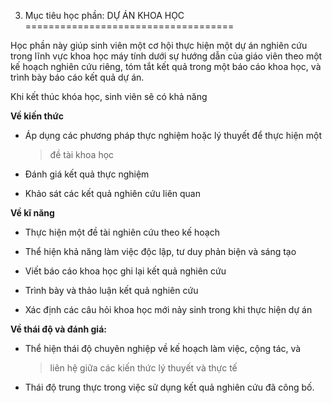 3. Mục tiêu học phần: DỰ ÁN KHOA HỌC
====================================

Học phần này giúp sinh viên một cơ hội thực hiện một dự án nghiên cứu
trong lĩnh vực khoa học máy tính dưới sự hướng dẫn của giáo viên theo
một kế hoạch nghiên cứu riêng, tóm tắt kết quả trong một báo cáo khoa
học, và trình bày báo cáo kết quả dự án.

Khi kết thúc khóa học, sinh viên sẽ có khả năng

**Về kiến thức**

-   Áp dụng các phương pháp thực nghiệm hoặc lý thuyết để thực hiện một
    > đề tài khoa học

-   Đánh giá kết quả thực nghiệm

-   Khảo sát các kết quả nghiên cứu liên quan

**Về kĩ năng**

-   Thực hiện một đề tài nghiên cứu theo kế hoạch

-   Thể hiện khả năng làm việc độc lập, tư duy phản biện và sáng tạo

-   Viết báo cáo khoa học ghi lại kết quả nghiên cứu

-   Trình bày và thảo luận kết quả nghiên cứu

-   Xác định các câu hỏi khoa học mới nảy sinh trong khi thực hiện dự án

**Về thái độ và đánh giá:**

-   Thể hiện thái độ chuyên nghiệp về kế hoạch làm việc, cộng tác, và
    > liên hệ giữa các kiến thức lý thuyết và thực tế

-   Thái độ trung thực trong việc sử dụng kết quả nghiên cứu đã công bố.

